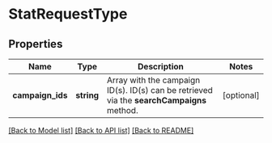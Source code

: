 # StatRequestType

## Properties
Name | Type | Description | Notes
------------ | ------------- | ------------- | -------------
**campaign_ids** | **string** | Array with the campaign ID(s).  ID(s) can be retrieved via the **searchCampaigns** method. | [optional] 

[[Back to Model list]](../../README.md#documentation-for-models) [[Back to API list]](../../README.md#documentation-for-api-endpoints) [[Back to README]](../../README.md)

